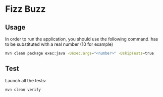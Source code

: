 # Fizz Buzz

## Usage

In order to run the application, you should use the following command.
<number> has to be substituted with a real number (10 for example)

```bash
mvn clean package exec:java -Dexec.args="<number>" -DskipTests=true
```

## Test

Launch all the tests:

```bash
mvn clean verify 
```

